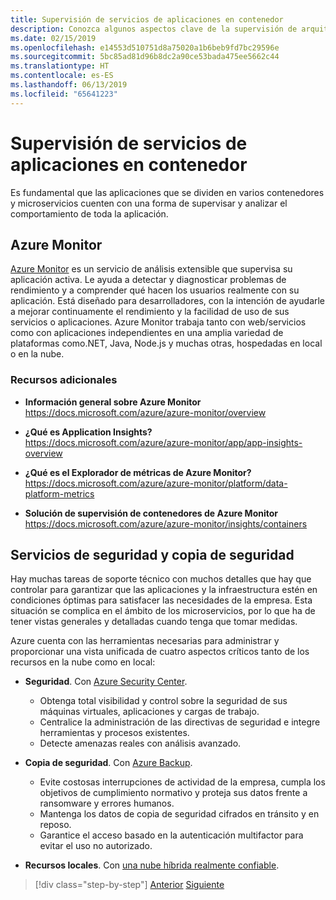 ```yaml
---
title: Supervisión de servicios de aplicaciones en contenedor
description: Conozca algunos aspectos clave de la supervisión de arquitecturas de contenedor
ms.date: 02/15/2019
ms.openlocfilehash: e14553d510751d8a75020a1b6beb9fd7bc29596e
ms.sourcegitcommit: 5bc85ad81d96b8dc2a90ce53bada475ee5662c44
ms.translationtype: HT
ms.contentlocale: es-ES
ms.lasthandoff: 06/13/2019
ms.locfileid: "65641223"
---
```

# <a name="monitor-containerized-application-services"></a>Supervisión de servicios de aplicaciones en contenedor

Es fundamental que las aplicaciones que se dividen en varios contenedores y microservicios cuenten con una forma de supervisar y analizar el comportamiento de toda la aplicación.

## <a name="azure-monitor"></a>Azure Monitor

[Azure Monitor](https://azure.microsoft.com/services/monitor/) es un servicio de análisis extensible que supervisa su aplicación activa. Le ayuda a detectar y diagnosticar problemas de rendimiento y a comprender qué hacen los usuarios realmente con su aplicación. Está diseñado para desarrolladores, con la intención de ayudarle a mejorar continuamente el rendimiento y la facilidad de uso de sus servicios o aplicaciones. Azure Monitor trabaja tanto con web/servicios como con aplicaciones independientes en una amplia variedad de plataformas como.NET, Java, Node.js y muchas otras, hospedadas en local o en la nube.

### <a name="additional-resources"></a>Recursos adicionales

- **Información general sobre Azure Monitor** \
  <https://docs.microsoft.com/azure/azure-monitor/overview>

- **¿Qué es Application Insights?** \
  <https://docs.microsoft.com/azure/azure-monitor/app/app-insights-overview>

- **¿Qué es el Explorador de métricas de Azure Monitor?** \
  <https://docs.microsoft.com/azure/azure-monitor/platform/data-platform-metrics>

- **Solución de supervisión de contenedores de Azure Monitor** \
  <https://docs.microsoft.com/azure/azure-monitor/insights/containers>

## <a name="security-and-backup-services"></a>Servicios de seguridad y copia de seguridad

Hay muchas tareas de soporte técnico con muchos detalles que hay que controlar para garantizar que las aplicaciones y la infraestructura estén en condiciones óptimas para satisfacer las necesidades de la empresa. Esta situación se complica en el ámbito de los microservicios, por lo que ha de tener vistas generales y detalladas cuando tenga que tomar medidas.

Azure cuenta con las herramientas necesarias para administrar y proporcionar una vista unificada de cuatro aspectos críticos tanto de los recursos en la nube como en local:

- **Seguridad**. Con [Azure Security Center](https://azure.microsoft.com/services/security-center/).
  - Obtenga total visibilidad y control sobre la seguridad de sus máquinas virtuales, aplicaciones y cargas de trabajo.
  - Centralice la administración de las directivas de seguridad e integre herramientas y procesos existentes.
  - Detecte amenazas reales con análisis avanzado.

- **Copia de seguridad**. Con [Azure Backup](https://azure.microsoft.com/services/backup/).
  - Evite costosas interrupciones de actividad de la empresa, cumpla los objetivos de cumplimiento normativo y proteja sus datos frente a ransomware y errores humanos.
  - Mantenga los datos de copia de seguridad cifrados en tránsito y en reposo.
  - Garantice el acceso basado en la autenticación multifactor para evitar el uso no autorizado.

- **Recursos locales**. Con [una nube híbrida realmente confiable](https://azure.microsoft.com/resources/truly-consistent-hybrid-cloud-with-microsoft-azure/).

>[!div class="step-by-step"]
>[Anterior](manage-production-docker-environments.md)
>[Siguiente](../key-takeaways/index.md)
